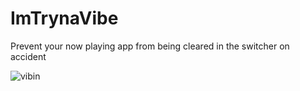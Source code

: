 # ImTrynaVibe
Prevent your now playing app from being cleared in the switcher on accident

![vibin](https://user-images.githubusercontent.com/54643196/110227487-c2f1ca80-7ead-11eb-97d2-0b957aef2ac7.png)
